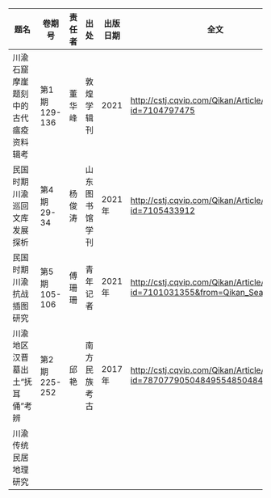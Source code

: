 |题名|卷期号|责任者|出处|出版日期|全文|
| -- | -- | -- | -- | -- | -- |
| 川渝石窟摩崖题刻中的古代瘟疫资料辑考 | 第1期129-136 | 董华峰 | 敦煌学辑刊 | 2021 | http://cstj.cqvip.com/Qikan/Article/Detail?id=7104797475 |
| 民国时期川渝巡回文库发展探析 | 第4期29-34 | 杨俊涛 | 山东图书馆学刊 | 2021年 | http://cstj.cqvip.com/Qikan/Article/Detail?id=7105433912 |
| 民国时期川渝抗战插图研究 | 第5期105-106 | 傅珊珊 | 青年记者 | 2021年 | http://cstj.cqvip.com/Qikan/Article/Detail?id=7101031355&from=Qikan_Search_Index |
| 川渝地区汉晋墓出土“抚耳俑”考辨 | 第2期225-252	| 邱艳 | 南方民族考古 | 2017年 | http://cstj.cqvip.com/Qikan/Article/Detail?id=78707790504849554850484948 |
| 川渝传统民居地理研究 | | | | | |